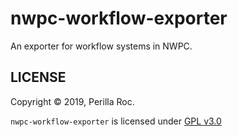 # nwpc-workflow-exporter

An exporter for workflow systems in NWPC.

## LICENSE

Copyright &copy; 2019, Perilla Roc.

`nwpc-workflow-exporter` is licensed under [GPL v3.0](LICENSE.md)